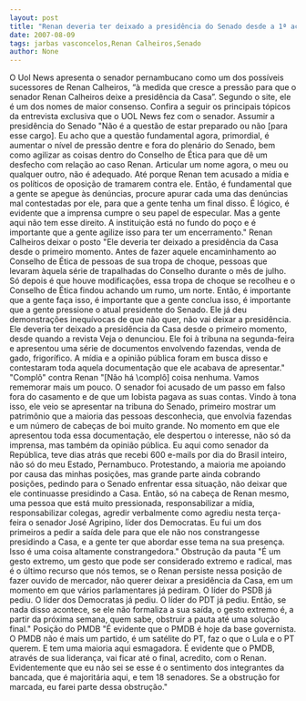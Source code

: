 ```yaml
---
layout: post
title: "Renan deveria ter deixado a presidência do Senado desde a 1ª acusação, diz Jarbas Vasconcelos"
date: 2007-08-09
tags: jarbas vasconcelos,Renan Calheiros,Senado
author: None
---
```

O Uol News apresenta o senador pernambucano como um dos poss&iacute;veis sucessores de Renan Calheiros, &ldquo;&agrave; medida que cresce a press&atilde;o para que o senador Renan Calheiros deixe a presid&ecirc;ncia da Casa&rdquo;. Segundo o site, ele &eacute; um dos nomes de maior consenso. Confira a seguir os principais t&oacute;picos da entrevista exclusiva que o UOL News fez com o senador.
Assumir a presid&ecirc;ncia do Senado
&quot;N&atilde;o &eacute; a quest&atilde;o de estar preparado ou n&atilde;o [para esse cargo]. Eu acho que a quest&atilde;o fundamental agora, primordial, &eacute; aumentar o n&iacute;vel de press&atilde;o dentre e fora do plen&aacute;rio do Senado, bem como agilizar as coisas dentro do Conselho de &Eacute;tica para que d&ecirc; um desfecho com rela&ccedil;&atilde;o ao caso Renan. Articular um nome agora, o meu ou qualquer outro, n&atilde;o &eacute; adequado. At&eacute; porque Renan tem acusado a m&iacute;dia e os pol&iacute;ticos de oposi&ccedil;&atilde;o de tramarem contra ele. Ent&atilde;o, &eacute; fundamental que a gente se apegue &agrave;s den&uacute;ncias, procure apurar cada uma das den&uacute;ncias mal contestadas por ele, para que a gente tenha um final disso. &Eacute; l&oacute;gico, &eacute; evidente que a imprensa cumpre o seu papel de especular. Mas a gente aqui n&atilde;o tem esse direito. A institui&ccedil;&atilde;o est&aacute; no fundo do po&ccedil;o e &eacute; importante que a gente agilize isso para ter um encerramento.&quot;
Renan Calheiros deixar o posto
&quot;Ele deveria ter deixado a presid&ecirc;ncia da Casa desde o primeiro momento. Antes de fazer aquele encaminhamento ao Conselho de &Eacute;tica de pessoas de sua tropa de choque, pessoas que levaram &agrave;quela s&eacute;rie de trapalhadas do Conselho durante o m&ecirc;s de julho. S&oacute; depois &eacute; que houve modifica&ccedil;&otilde;es, essa tropa de choque se recolheu e o Conselho de &Eacute;tica findou achando um rumo, um norte. Ent&atilde;o, &eacute; importante que a gente fa&ccedil;a isso, &eacute; importante que a gente conclua isso, &eacute; importante que a gente pressione o atual presidente do Senado. Ele j&aacute; deu demonstra&ccedil;&otilde;es inequ&iacute;vocas de que n&atilde;o quer, n&atilde;o vai deixar a presid&ecirc;ncia. Ele deveria ter deixado a presid&ecirc;ncia da Casa desde o primeiro momento, desde quando a revista Veja o denunciou. Ele foi &agrave; tribuna na segunda-feira e apresentou uma s&eacute;rie de documentos envolvendo fazendas, venda de gado, frigor&iacute;fico. A m&iacute;dia e a opini&atilde;o p&uacute;blica foram em busca disso e contestaram toda aquela documenta&ccedil;&atilde;o que ele acabava de apresentar.&quot;
&quot;Compl&ocirc;&quot; contra Renan
&quot;[N&atilde;o h&aacute; \compl&ocirc;\] coisa nenhuma. Vamos rememorar mais um pouco. O senador foi acusado de um passo em falso fora do casamento e de que um lobista pagava as suas contas. Vindo &agrave; tona isso, ele veio se apresentar na tribuna do Senado, primeiro mostrar um patrim&ocirc;nio que a maioria das pessoas desconhecia, que envolvia fazendas e um n&uacute;mero de cabe&ccedil;as de boi muito grande. No momento em que ele apresentou toda essa documenta&ccedil;&atilde;o, ele despertou o interesse, n&atilde;o s&oacute; da imprensa, mas tamb&eacute;m da opini&atilde;o p&uacute;blica. Eu aqui como senador da Rep&uacute;blica, teve dias atr&aacute;s que recebi 600 e-mails por dia do Brasil inteiro, n&atilde;o s&oacute; do meu Estado, Pernambuco. Protestando, a maioria me apoiando por causa das minhas posi&ccedil;&otilde;es, mas grande parte ainda cobrando posi&ccedil;&otilde;es, pedindo para o Senado enfrentar essa situa&ccedil;&atilde;o, n&atilde;o deixar que ele continuasse presidindo a Casa. Ent&atilde;o, s&oacute; na cabe&ccedil;a de Renan mesmo, uma pessoa que est&aacute; muito pressionada, responsabilizar a m&iacute;dia, responsabilizar colegas, agredir verbalmente como agrediu nesta ter&ccedil;a-feira o senador Jos&eacute; Agripino, l&iacute;der dos Democratas. Eu fui um dos primeiros a pedir a sa&iacute;da dele para que ele n&atilde;o nos constrangesse presidindo a Casa, e a gente ter que abordar esse tema na sua presen&ccedil;a. Isso &eacute; uma coisa altamente constrangedora.&quot;
Obstru&ccedil;&atilde;o da pauta
&quot;&Eacute; um gesto extremo, um gesto que pode ser considerado extremo e radical, mas &eacute; o &uacute;ltimo recurso que n&oacute;s temos, se o Renan persiste nessa posi&ccedil;&atilde;o de fazer ouvido de mercador, n&atilde;o querer deixar a presid&ecirc;ncia da Casa, em um momento em que v&aacute;rios parlamentares j&aacute; pediram. O l&iacute;der do PSDB j&aacute; pediu. O l&iacute;der dos Democratas j&aacute; pediu. O l&iacute;der do PDT j&aacute; pediu. Ent&atilde;o, se nada disso acontece, se ele n&atilde;o formaliza a sua sa&iacute;da, o gesto extremo &eacute;, a partir da pr&oacute;xima semana, quem sabe, obstruir a pauta at&eacute; uma solu&ccedil;&atilde;o final.&quot;
Posi&ccedil;&atilde;o do PMDB
&quot;&Eacute; evidente que o PMDB &eacute; hoje da base governista. O PMDB n&atilde;o &eacute; mais um partido, &eacute; um sat&eacute;lite do PT, faz o que o Lula e o PT querem. E tem uma maioria aqui esmagadora. &Eacute; evidente que o PMDB, atrav&eacute;s de sua lideran&ccedil;a, vai ficar at&eacute; o final, acredito, com o Renan. Evidentemente que eu n&atilde;o sei se esse &eacute; o sentimento dos integrantes da bancada, que &eacute; majorit&aacute;ria aqui, e tem 18 senadores. Se a obstru&ccedil;&atilde;o for marcada, eu farei parte dessa obstru&ccedil;&atilde;o.&quot;
 